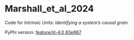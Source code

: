 # Marshall_et_al_2024
Code for _Intrinsic Units: Identifying a system’s causal grain_.

PyPhi version: [feature/iit-4.0 83e887](https://github.com/wmayner/pyphi/commit/83e887db466ed0c617cfb637f94a13d2aae8eea2)
